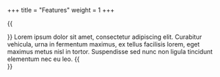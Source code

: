 +++
title = "Features"
weight = 1
+++

{{<section title="Features">}}
Lorem ipsum dolor sit amet, consectetur adipiscing elit. Curabitur vehicula, urna in fermentum maximus, ex tellus facilisis lorem, eget maximus metus nisl in tortor. Suspendisse sed nunc non ligula tincidunt elementum nec eu leo.
{{</section>}}
